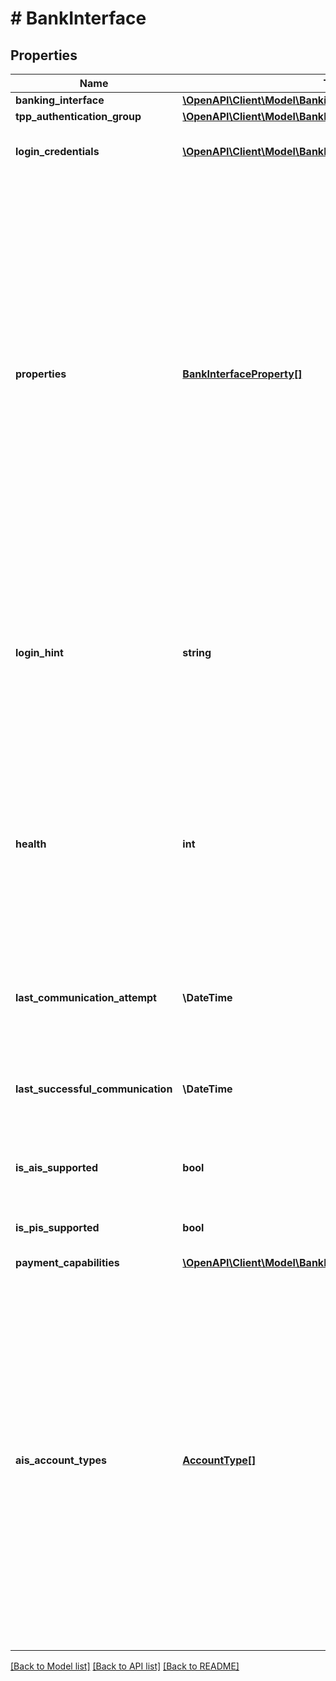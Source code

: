 # # BankInterface

## Properties

Name | Type | Description | Notes
------------ | ------------- | ------------- | -------------
**banking_interface** | [**\OpenAPI\Client\Model\BankingInterface**](BankingInterface.md) |  |
**tpp_authentication_group** | [**\OpenAPI\Client\Model\BankInterfaceTppAuthenticationGroup**](BankInterfaceTppAuthenticationGroup.md) |  | [optional]
**login_credentials** | [**\OpenAPI\Client\Model\BankInterfaceLoginField[]**](BankInterfaceLoginField.md) | Login fields for this interface (in the order that we suggest to show them to the user)&lt;br/&gt; &lt;strong&gt;Type:&lt;/strong&gt; BankInterfaceLoginField |
**properties** | [**BankInterfaceProperty[]**](BankInterfaceProperty.md) | Set of interface properties/specifics. Possible values:&lt;br&gt;&lt;br&gt;&amp;bull; &lt;code&gt;REDIRECT_APPROACH&lt;/code&gt; - means that the interface uses a redirect approach when authorizing the user. It requires you to pass the &#39;redirectUrl&#39; field in all services which define the field. If the user already has imported a bank connection of the same bank that he is about to import, we recommend to confront the user with the question: &lt;blockquote&gt;For the selected bank you have already imported successfully the following accounts: &amp;lt;account list&amp;gt;. Are you sure that you want to import another bank connection from &amp;lt;bank name&amp;gt;? &lt;/blockquote&gt;&amp;bull; &lt;code&gt;DECOUPLED_APPROACH&lt;/code&gt; - means that the interface can trigger a decoupled approval during user authorization.&lt;br/&gt;&lt;br/&gt;&amp;bull; &lt;code&gt;DETAILED_CONSENT&lt;/code&gt; - means that the interface requires a list of account references when authorizing the user. It requires you to pass the &#39;accountReferences&#39; field in all services which define the field.&lt;br/&gt;&lt;br/&gt;Note that this set will be empty if the interface does not have any specific properties.&lt;br/&gt; &lt;strong&gt;Type:&lt;/strong&gt; BankInterfaceProperty |
**login_hint** | **string** | Login hint. Contains a German message for the user that explains what kind of credentials are expected.&lt;br/&gt;&lt;br/&gt;Please note that it is essential to always show the login hint to the user if there is one, as the credentials that finAPI requires for the bank might be different to the credentials that the user knows from his online banking.&lt;br/&gt;&lt;br/&gt;Also note that the contents of this field should always be interpreted as HTML, as the text might contain HTML tags for highlighted words, paragraphs, etc. | [optional]
**health** | **int** | The health status of this interface. This is a value between 0 and 100, depicting the percentage of successful communication attempts with the bank via this interface during the last couple of bank connection imports or updates (across the entire finAPI system). &lt;br/&gt;&lt;br/&gt;Note:&lt;br/&gt;&amp;bull; &#39;Successful&#39; communication attempt means that there was no technical error trying to establish a communication with the bank. Non-technical errors (like incorrect credentials) are regarded successful communication attempts.&lt;br/&gt;&amp;bull; If an interface is not supported (see fields &#39;isAisSupported&#39;/&#39;isPisSupported&#39;), the health will always be 0. |
**last_communication_attempt** | **\DateTime** | &lt;strong&gt;Format:&lt;/strong&gt; &#39;YYYY-MM-DD&#39;T&#39;HH:MM:SS.SSSXXX&#39; (RFC 3339, section 5.6)&lt;br/&gt;Time of the last communication attempt with this interface during an import, update or connect interface (across the entire finAPI system). | [optional]
**last_successful_communication** | **\DateTime** | &lt;strong&gt;Format:&lt;/strong&gt; &#39;YYYY-MM-DD&#39;T&#39;HH:MM:SS.SSSXXX&#39; (RFC 3339, section 5.6)&lt;br/&gt;Time of the last successful communication with this interface during an import, update or connect interface (across the entire finAPI system). | [optional]
**is_ais_supported** | **bool** | Whether this interface has the general capability to perform Account Information Services (AIS), i.e. if this interface can be used to download accounts, balances and transactions. |
**is_pis_supported** | **bool** | Whether this interface has the general capability to perform Payment Initiation Services (PIS). For more details, see the field &#39;paymentCapabilities&#39;. |
**payment_capabilities** | [**\OpenAPI\Client\Model\BankInterfacePaymentCapabilities**](BankInterfacePaymentCapabilities.md) |  |
**ais_account_types** | [**AccountType[]**](AccountType.md) | The set of account types that we can confirm can be successfully imported through this interface. This field can help you select the appropriate interface if you want to fetch only specific account types when importing or updating a bank connection (see the field &lt;code&gt;accountTypes&lt;/code&gt; in the respective services).&lt;br/&gt;&lt;br/&gt;Note:&lt;br/&gt;&amp;bull; The set can change over time. When we learn that a certain account type can be received, it will be added to the set. But an account type can also disappear from the set, when it was no longer received for a while.&lt;br/&gt;&amp;bull; If an account type is not contained in the set, it could still be that the interface will provide such accounts - we just haven&#39;t seen this for a while. Accordingly, this field is only meant to hint you at the most promising interface. If none of a bank&#39;s interfaces have your desired account type listed, we still advise you to make an attempt.&lt;br/&gt;&amp;bull; The set is not updated in real-time, but rather periodically. When you make a successful import of an account type that is not yet listed, there will be a delay until it appears.&lt;br/&gt; &lt;strong&gt;Type:&lt;/strong&gt; AccountType |

[[Back to Model list]](../../README.md#models) [[Back to API list]](../../README.md#endpoints) [[Back to README]](../../README.md)
